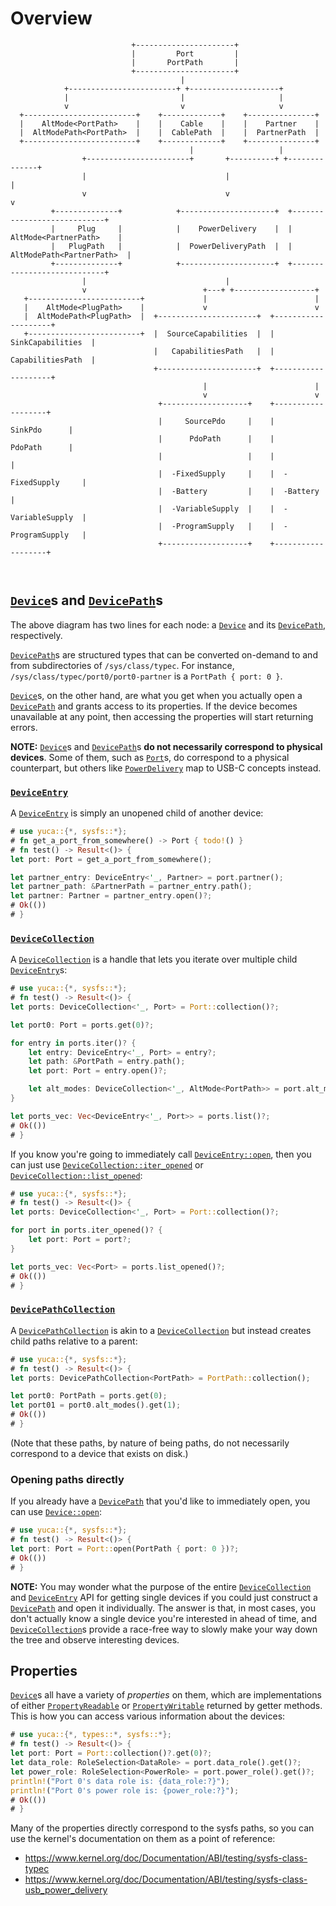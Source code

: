 # Overview

```text
                           +----------------------+
                           |         Port         |
                           |       PortPath       |
                           +----------------------+
                                      |
            +------------------------+ +--------------------+
            |                         |                     |
            v                         v                     v
  +-------------------------+    +-------------+    +---------------+
  |    AltMode<PortPath>    |    |    Cable    |    |    Partner    |
  |  AltModePath<PortPath>  |    |  CablePath  |    |  PartnerPath  |
  +-------------------------+    +-------------+    +---------------+
                                        |                   |
                +-----------------------+       +----------+ +--------------+
                |                               |                           |
                v                               v                           v
         +--------------+            +---------------------+  +----------------------------+
         |     Plug     |            |    PowerDelivery    |  |    AltMode<PartnerPath>    |
         |   PlugPath   |            |  PowerDeliveryPath  |  |  AltModePath<PartnerPath>  |
         +--------------+            +---------------------+  +----------------------------+
                |                               |
                v                          +---+ +------------------+
   +-------------------------+             |                        |
   |    AltMode<PlugPath>    |             v                        v
   |  AltModePath<PlugPath>  |  +----------------------+  +--------------------+
   +-------------------------+  |  SourceCapabilities  |  |  SinkCapabilities  |
                                |   CapabilitiesPath   |  |  CapabilitiesPath  |
                                +----------------------+  +--------------------+
                                           |                        |
                                           v                        v
                                 +-------------------+    +-------------------+
                                 |     SourcePdo     |    |      SinkPdo      |
                                 |      PdoPath      |    |      PdoPath      |
                                 |                   |    |                   |
                                 |  -FixedSupply     |    |  -FixedSupply     |
                                 |  -Battery         |    |  -Battery         |
                                 |  -VariableSupply  |    |  -VariableSupply  |
                                 |  -ProgramSupply   |    |  -ProgramSupply   |
                                 +-------------------+    +-------------------+



```

## [`Device`]s and [`DevicePath`]s

The above diagram has two lines for each node: a [`Device`] and its
[`DevicePath`], respectively.

[`DevicePath`]s are structured types that can be converted on-demand to and
from subdirectories of `/sys/class/typec`. For instance,
`/sys/class/typec/port0/port0-partner` is a `PortPath { port: 0 }`.

[`Device`]s, on the other hand, are what you get when you actually open a
[`DevicePath`] and grants access to its properties. If the device becomes
unavailable at any point, then accessing the properties will start returning
errors.

**NOTE:** [`Device`]s and [`DevicePath`]s **do not necessarily correspond to
physical devices**. Some of them, such as [`Port`]s, do correspond to a
physical counterpart, but others like [`PowerDelivery`] map to USB-C concepts
instead.

### [`DeviceEntry`]

A [`DeviceEntry`] is simply an unopened child of another device:

```rust
# use yuca::{*, sysfs::*};
# fn get_a_port_from_somewhere() -> Port { todo!() }
# fn test() -> Result<()> {
let port: Port = get_a_port_from_somewhere();

let partner_entry: DeviceEntry<'_, Partner> = port.partner();
let partner_path: &PartnerPath = partner_entry.path();
let partner: Partner = partner_entry.open()?;
# Ok(())
# }
```

### [`DeviceCollection`]

A [`DeviceCollection`] is a handle that lets you iterate over multiple child
[`DeviceEntry`]s:

```rust
# use yuca::{*, sysfs::*};
# fn test() -> Result<()> {
let ports: DeviceCollection<'_, Port> = Port::collection()?;

let port0: Port = ports.get(0)?;

for entry in ports.iter()? {
    let entry: DeviceEntry<'_, Port> = entry?;
    let path: &PortPath = entry.path();
    let port: Port = entry.open()?;

    let alt_modes: DeviceCollection<'_, AltMode<PortPath>> = port.alt_modes();
}

let ports_vec: Vec<DeviceEntry<'_, Port>> = ports.list()?;
# Ok(())
# }
```

If you know you're going to immediately call [`DeviceEntry::open`], then you
can just use [`DeviceCollection::iter_opened`] or
[`DeviceCollection::list_opened`]:

```rust
# use yuca::{*, sysfs::*};
# fn test() -> Result<()> {
let ports: DeviceCollection<'_, Port> = Port::collection()?;

for port in ports.iter_opened()? {
    let port: Port = port?;
}

let ports_vec: Vec<Port> = ports.list_opened()?;
# Ok(())
# }
```

### [`DevicePathCollection`]

A [`DevicePathCollection`] is akin to a [`DeviceCollection`] but instead creates
child paths relative to a parent:

```rust
# use yuca::{*, sysfs::*};
# fn test() -> Result<()> {
let ports: DevicePathCollection<PortPath> = PortPath::collection();

let port0: PortPath = ports.get(0);
let port01 = port0.alt_modes().get(1);
# Ok(())
# }
```

(Note that these paths, by nature of being paths, do not necessarily correspond
to a device that exists on disk.)

### Opening paths directly

If you already have a [`DevicePath`] that you'd like to immediately open, you
can use [`Device::open`]:

```rust
# use yuca::{*, sysfs::*};
# fn test() -> Result<()> {
let port: Port = Port::open(PortPath { port: 0 })?;
# Ok(())
# }
```

**NOTE:** You may wonder what the purpose of the entire [`DeviceCollection`]
and [`DeviceEntry`] API for getting single devices if you could just construct
a [`DevicePath`] and open it individually. The answer is that, in most cases,
you don't actually know a single device you're interested in ahead of time, and
[`DeviceCollection`]s provide a race-free way to slowly make your way down the
tree and observe interesting devices.

## Properties

[`Device`]s all have a variety of *properties* on them, which are
implementations of either [`PropertyReadable`] or [`PropertyWritable`] returned
by getter methods. This is how you can access various information about the
devices:

```rust
# use yuca::{*, types::*, sysfs::*};
# fn test() -> Result<()> {
let port: Port = Port::collection()?.get(0)?;
let data_role: RoleSelection<DataRole> = port.data_role().get()?;
let power_role: RoleSelection<PowerRole> = port.power_role().get()?;
println!("Port 0's data role is: {data_role:?}");
println!("Port 0's power role is: {power_role:?}");
# Ok(())
# }
```

Many of the properties directly correspond to the sysfs paths, so you can use
the kernel's documentation on them as a point of reference:

- https://www.kernel.org/doc/Documentation/ABI/testing/sysfs-class-typec
- https://www.kernel.org/doc/Documentation/ABI/testing/sysfs-class-usb_power_delivery

[`Device`]: trait@sysfs::Device
[`Device::open`]: fn@sysfs::Device::open
[`DeviceEntry`]: struct@sysfs::DeviceEntry
[`DeviceEntry::open`]: fn@sysfs::DeviceEntry::open
[`DevicePath`]: trait@sysfs::DevicePath
[`DeviceCollection`]: struct@sysfs::DeviceCollection
[`DeviceCollection::iter`]: fn@sysfs::DeviceCollection::iter
[`DeviceCollection::iter_opened`]: fn@sysfs::DeviceCollection::iter_opened
[`DeviceCollection::list`]: fn@sysfs::DeviceCollection::list
[`DeviceCollection::list_opened`]: fn@sysfs::DeviceCollection::list_opened
[`DevicePathCollection`]: struct@sysfs::DeviceCollection
[`Port`]: struct@sysfs::Port
[`PowerDelivery`]: struct@sysfs::PowerDelivery
[`PropertyReadable`]: trait@sysfs::PropertyReadable
[`PropertyWritable`]: trait@sysfs::PropertyWritable

